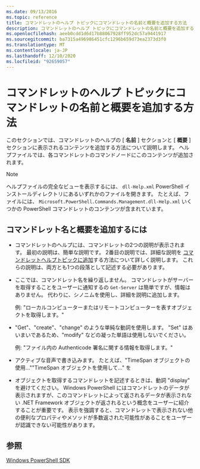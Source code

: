 ```yaml
---
ms.date: 09/13/2016
ms.topic: reference
title: コマンドレットのヘルプ トピックにコマンドレットの名前と概要を追加する方法
description: コマンドレットのヘルプ トピックにコマンドレットの名前と概要を追加する方法
ms.openlocfilehash: aeeb0cdd1d6d17b88067928ff952dc57a9441917
ms.sourcegitcommit: ba7315a496986451cfc1296b659d73ea2373d3f0
ms.translationtype: MT
ms.contentlocale: ja-JP
ms.lasthandoff: 12/10/2020
ms.locfileid: "92659057"
---
```

# <a name="how-to-add-the-cmdlet-name-and-synopsis-to-a-cmdlet-help-topic"></a>コマンドレットのヘルプ トピックにコマンドレットの名前と概要を追加する方法

このセクションでは、コマンドレットのヘルプの [ **名前** ] セクションと [ **概要** ] セクションに表示されるコンテンツを追加する方法について説明します。 ヘルプファイルでは、各コマンドレットのコマンドノードにこのコンテンツが追加されます。

> [!NOTE]
> ヘルプファイルの完全なビューを表示するには、 `dll-Help.xml` PowerShell インストールディレクトリにあるいずれかのファイルを開きます。 たとえば、ファイルには、 `Microsoft.PowerShell.Commands.Management.dll-Help.xml` いくつかの PowerShell コマンドレットのコンテンツが含まれています。

## <a name="to-add-the-cmdlet-name-and-a-synopsis"></a>コマンドレット名と概要を追加するには

- コマンドレットのヘルプには、コマンドレットの2つの説明が表示されます。 最初の説明は、簡単な説明です。 2番目の説明では、詳細な説明を [コマンドレットヘルプトピックに追加](./how-to-add-a-cmdlet-description.md)する方法について詳しく説明します。
  これらの説明は、両方とも1つの段落として記述する必要があります。

- ここでは、コマンドレット名を繰り返しません。 コマンドレットがサーバーを取得することをユーザーに通知するの `Get-Server` は簡単ですが、情報はありません。 代わりに、シノニムを使用し、詳細を説明に追加します。

  例: "ローカルコンピューターまたはリモートコンピューターを表すオブジェクトを取得します。"

- "Get"、"create"、"change" のような単純な動詞を使用します。 "Set" はあいまいであるため、"modify" などの凝った単語は使用しないでください。

  例: "ファイル内の Authenticode 署名に関する情報を取得します。"

- アクティブな音声で書き込みます。 たとえば、"TimeSpan オブジェクトの使用...""TimeSpan オブジェクトを使用して..." を

- オブジェクトを取得するコマンドレットを記述するときは、動詞 "display" を避けてください。 Windows PowerShell にはコマンドレットのデータが表示されますが、このコマンドレットによって返されるデータが表示されない .NET Framework オブジェクトが返されるという概念をユーザーに紹介することが重要です。 表示を強調すると、コマンドレットで表示されない他の便利なプロパティやメソッドが多数返された可能性があることをユーザーが認識できない可能性があります。

## <a name="see-also"></a>参照

[Windows PowerShell SDK](../windows-powershell-reference.md)
